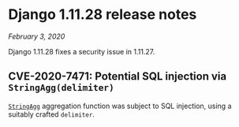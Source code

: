 # Django 1.11.28 release notes

*February 3, 2020*

Django 1.11.28 fixes a security issue in 1.11.27.

## CVE-2020-7471: Potential SQL injection via `StringAgg(delimiter)`

[`StringAgg`](../ref/contrib/postgres/aggregates.md#django.contrib.postgres.aggregates.StringAgg) aggregation function was
subject to SQL injection, using a suitably crafted `delimiter`.
